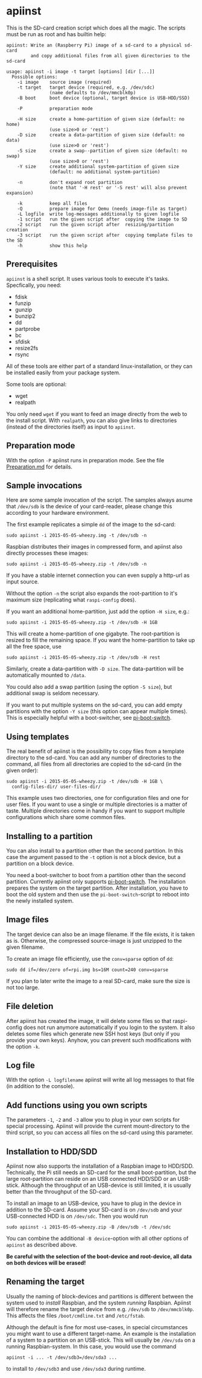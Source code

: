 apiinst
=======

This is the SD-card creation script which does all the magic. The scripts
must be run as root and has builtin help:

    apiinst: Write an (Raspberry Pi) image of a sd-card to a physical sd-card
             and copy additional files from all given directories to the sd-card
  
    usage: apiinst -i image -t target [options] [dir [...]]
      Possible options:
        -i image    source image (required)
        -t target   target device (required, e.g. /dev/sdc)
                    (name defaults to /dev/mmcblk0p)
        -B boot     boot device (optional, target device is USB-HDD/SSD)
    
        -P          preparation mode
    
        -H size     create a home-partition of given size (default: no home)
                    (use size>0 or 'rest')
        -D size     create a data-partition of given size (default: no data)
                    (use size>0 or 'rest')
        -S size     create a swap--partition of given size (default: no swap)
                    (use size>0 or 'rest')
        -Y size     create additional system-partition of given size
                    (default: no additional system-partition)

        -n          don't expand root partition
                    (note that '-H rest' or '-S rest' will also prevent expansion)
    
        -k          keep all files
        -Q          prepare image for Qemu (needs image-file as target)
        -L logfile  write log-messages additionally to given logfile
        -1 script   run the given script after  copying the image to SD
        -2 script   run the given script after  resizing/partition creation
        -3 script   run the given script after  copying template files to the SD
        -h          show this help


Prerequisites
-------------

`apiinst` is a shell script. It uses various tools to execute it's tasks.
Specfically, you need:

  - fdisk 
  - funzip 
  - gunzip 
  - bunzip2 
  - dd
  - partprobe
  - bc 
  - sfdisk 
  - resize2fs 
  - rsync

All of these tools are either part of a standard linux-installation, or they
can be installed easily from your package system.

Some tools are optional:

  - wget
  - realpath

You only need `wget` if you want to feed an image directly from the web to
the install script. With `realpath`, you can also give links to directories
(instead of the directories itself) as input to `apiinst`.


Preparation mode
----------------

With the option `-P` apiinst runs in preparation mode. See the file
[Preparation.md](./Preparation.md "Preparation.md") for details.


Sample invocations
------------------

Here are some sample invocation of the script. The samples always asume that
`/dev/sdb` is the device of your card-reader, please change this according
to your hardware environment.

The first example replicates a simple `dd` of the image to the sd-card:

    sudo apiinst -i 2015-05-05-wheezy.img -t /dev/sdb -n

Raspbian distributes their images in compressed form, and apiinst also
directly processes these images:

    sudo apiinst -i 2015-05-05-wheezy.zip -t /dev/sdb -n

If you have a stable internet connection you can even supply a http-url
as input source.

Without the option `-n` the script also expands the root-partition to it's
maximum size (replicating what `raspi-config` does).

If you want an additional home-partition, just add the option `-H size`, e.g.:

    sudo apiinst -i 2015-05-05-wheezy.zip -t /dev/sdb -H 1GB

This will create a home-partition of one gigabyte. The root-partition is
resized to fill the remaining space. If you want the home-partition to take
up all the free space, use

    sudo apiinst -i 2015-05-05-wheezy.zip -t /dev/sdb -H rest

Similarly, create a data-partition with `-D size`. The data-partition
will be automatically mounted to `/data`.

You could also add a swap partition (using the option `-S size`), but additional
swap is seldom necessary.

If you want to put multiple systems on the sd-card, you can add empty
partitions with the option `-Y size` (this option can appear multiple times).
This is especially helpful with a boot-switcher, see
[pi-boot-switch](https://github.com/bablokb/pi-boot-switch "pi-boot-switch").


Using templates
---------------

The real benefit of apiinst is the possibility to copy files from a
template directory to the sd-card. You can add any number of directories
to the command, all files from all directories are copied to the sd-card
(in the given order):

    sudo apiinst -i 2015-05-05-wheezy.zip -t /dev/sdb -H 1GB \
      config-files-dir/ user-files-dir/

This example uses two directories, one for configuration files and one for
user files. If you want to use a single or multiple directories is a 
matter of taste. Multiple directories come in handy if you want to 
support multiple configurations which share some common files.


Installing to a partition
-------------------------

You can also install to a partition other than the second partition.
In this case the argument passed to the `-t` option is not a block device,
but a partition on a block device.

You need a boot-switcher to boot from a partition other than the second
partition. Currently apiinst only supports
[pi-boot-switch](https://github.com/bablokb/pi-boot-switch "pi-boot-switch").
The installation prepares the system on the target partition. After
installation, you have to boot the old system and then use the
`pi-boot-switch`-script to reboot into the newly installed system.


Image files
-----------

The target device can also be an image filename. If the file exists, it
is taken as is. Otherwise, the compressed source-image is just unzipped
to the given filename.

To create an image file efficiently, use the `conv=sparse` option of `dd`:

    sudo dd if=/dev/zero of=rpi.img bs=16M count=240 conv=sparse

If you plan to later write the image to a real SD-card, make sure the size
is not too large.


File deletion
-------------

After apiinst has created the image, it will delete some files so that
raspi-config does not run anymore automatically if you login to the system.
It also deletes some files which generate new SSH host keys (but only
if you provide your own keys). Anyhow, you can prevent such modifications
with the option `-k`.


Log file
--------

With the option `-L logfilename` apiinst will write all log messages
to that file (in addition to the console).


Add functions using you own scripts
-----------------------------------

The parameters `-1`, `-2` and `-3` allow you to plug in your own scripts
for special processing. Apiinst will provide the current mount-directory
to the third script, so you can access all files on the sd-card using
this parameter.


Installation to HDD/SDD
-----------------------

Apiinst now also supports the installation of a Raspbian image to HDD/SDD.
Technically, the Pi still needs an SD-card for the small boot-partition,
but the large root-partition can reside on an USB connected HDD/SDD or
an USB-stick. Although the throughput of an USB-device is still limited, it is
usually better than the throughput of the SD-card.

To install an image to an USB-device, you have to plug in the device in
addition to the SD-card. Assume your SD-card is on `/dev/sdb` and your
USB-connected HDD is on `/dev/sdc`. Then you would run

    sudo apiinst -i 2015-05-05-wheezy.zip -B /dev/sdb -t /dev/sdc

You can combine the additional `-B device`-option with all other options
of `apiinst` as described above.

**Be careful with the selection of the boot-device and root-device,
all data on both devices will be erased!**


Renaming the target
-------------------

Usually the naming of block-devices and partitions is different between the
system used to *install* Raspbian, and the system *running* Raspbian.
Apiinst will therefore rename the target device from e.g. `/dev/sdb` to
`/dev/mmcblk0p`. This affects the files `/boot/cmdline.txt` and
`/etc/fstab`.

Although the default is fine for most use-cases, in special circumstances
you might want to use a different target-name. An example is the
installation of a system to a partition on an USB-stick. This will
usually be `/dev/sda` on a running Raspbian-system. In this case,
you would use the command

    apiinst -i ... -t /dev/sdb3=/dev/sda3 ...

to install to `/dev/sdb3` and use `/dev/sda3` during runtime.
